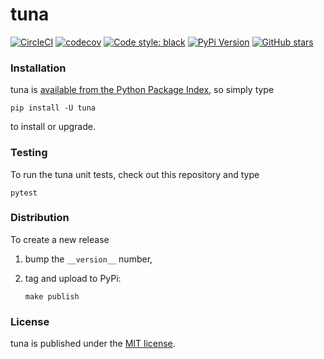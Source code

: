 # tuna

[![CircleCI](https://img.shields.io/circleci/project/github/nschloe/tuna/master.svg)](https://circleci.com/gh/nschloe/tuna)
[![codecov](https://img.shields.io/codecov/c/github/nschloe/tuna.svg)](https://codecov.io/gh/nschloe/tuna)
[![Code style: black](https://img.shields.io/badge/code%20style-black-000000.svg)](https://github.com/ambv/black)
[![PyPi Version](https://img.shields.io/pypi/v/tuna.svg)](https://pypi.org/project/tuna)
[![GitHub stars](https://img.shields.io/github/stars/nschloe/tuna.svg?logo=github&label=Stars)](https://github.com/nschloe/tuna)

### Installation

tuna is [available from the Python Package
Index](https://pypi.org/project/tuna/), so simply type
```
pip install -U tuna
```
to install or upgrade.


### Testing

To run the tuna unit tests, check out this repository and type
```
pytest
```

### Distribution

To create a new release

1. bump the `__version__` number,

2. tag and upload to PyPi:
    ```
    make publish
    ```

### License

tuna is published under the [MIT license](https://en.wikipedia.org/wiki/MIT_License).
